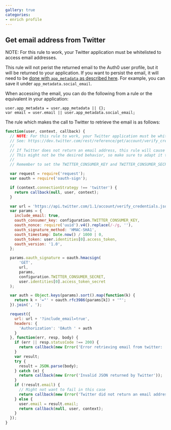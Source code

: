 ```yaml
---
gallery: true
categories:
- enrich profile
---
```

## Get email address from Twitter

NOTE: For this rule to work, your Twitter application must be whitelisted to access email addresses.

This rule will not perist the returned email to the Auth0 user profile, but it will be returned to your application.
If you want to persist the email, it will need to be [done with `app_metadata` as described here](https://auth0.com/docs/rules/metadata-in-rules#updating-app_metadata).
For example, you can save it under `app_metadata.social_email`.

When accessing the email, you can do the following from a rule or the equivalent in your application:

```
user.app_metadata = user.app_metadata || {};
var email = user.email || user.app_metadata.social_email;
```

The rule which makes the call to Twitter to retrieve the email is as follows:

```js
function(user, context, callback) {
  // NOTE: For this rule to work, your Twitter application must be whitelisted to access email addresses.
  // See: https://dev.twitter.com/rest/reference/get/account/verify_credentials
  //
  // If Twitter does not return an email address, this rule will cause authentication to fail.
  // This might not be the desired behavior, so make sure to adapt it to your requirements.
  //
  // Remember to set the TWITTER_CONSUMER_KEY and TWITTER_CONSUMER_SECRET configuration variables.

  var request = require('request');
  var oauth = require('oauth-sign');

  if (context.connectionStrategy !== 'twitter') {
    return callback(null, user, context);
  }

  var url = 'https://api.twitter.com/1.1/account/verify_credentials.json';
  var params = {
    include_email: true,
    oauth_consumer_key: configuration.TWITTER_CONSUMER_KEY,
    oauth_nonce: require('uuid').v4().replace(/-/g, ''),
    oauth_signature_method: 'HMAC-SHA1',
    oauth_timestamp: Date.now() / 1000 | 0,
    oauth_token: user.identities[0].access_token,
    oauth_version: '1.0',
  };

  params.oauth_signature = oauth.hmacsign(
      'GET',
      url,
      params,
      configuration.TWITTER_CONSUMER_SECRET,
      user.identities[0].access_token_secret
  );

  var auth = Object.keys(params).sort().map(function(k) {
    return k + '="' + oauth.rfc3986(params[k]) + '"';
  }).join(', ');

  request({
    url: url + '?include_email=true',
    headers: {
      'Authorization': 'OAuth ' + auth
    }
  }, function(err, resp, body) {
    if (err || resp.statusCode !== 200) {
      return callback(new Error('Error retrieving email from twitter: ' + body || err));
    }
    var result;
    try {
      result = JSON.parse(body);
    } catch (e) {
      return callback(new Error('Invalid JSON returned by Twitter'));
    }
    if (!result.email) {
      // Might not want to fail in this case
      return callback(new Error('Twitter did not return an email address'));
    } else {
      user.email = result.email;
      return callback(null, user, context);
    }
  });
}
```

